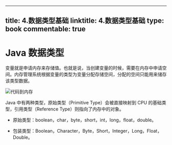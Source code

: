 
---
title: 4.数据类型基础
linktitle: 4.数据类型基础
type: book
commentable: true
---

# Java 数据类型

变量就是申请内存来存储值。也就是说，当创建变量的时候，需要在内存中申请空间。内存管理系统根据变量的类型为变量分配存储空间，分配的空间只能用来储存该类型数据。

![代码到内存](https://s2.ax1x.com/2020/02/04/1DmG11.png)

Java 中有两种类型，原始类型（Primitive Type）会被直接映射到 CPU 的基础类型，引用类型（Reference Type）则指向了内存中的对象。

- 原始类型：boolean，char，byte，short，int，long，float，double。

- 包装类型：Boolean，Character，Byte，Short，Integer，Long，Float，Double。

    